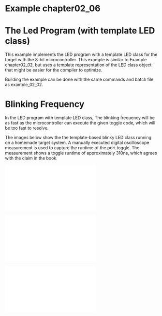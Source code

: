 # Example chapter02_06
# The Led Program (with template LED class)

This example implements the LED program with a template
LED class for the target with the 8-bit microcontroller.
This example is similar to Example chapter02_02,
but uses a template representation of the LED class
object that might be easier for the compiler to optimize.

Building the example can be done with the same commands
and batch file as example_02_02.

# Blinking Frequency

In the LED program with template LED class,
The blinking frequency will be as fast as the microcontroller
can execute the given toggle code, which will be too fast
to resolve.

The images below show the the template-based blinky LED
class running on a homemade target system.
A manually executed digital oscilloscope measurement is used
to capture the runtime of the port toggle.
The measurement shows a toggle runtime of approximately
310ns, which agrees with the claim in the book.

![Template -based blinky running on a homemade system](./images/measurement.pdf)

![Digital measurement](./images/2020-01-12.pdf)

![Digital measurement2](./images/measurement2.pdf)
